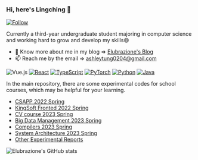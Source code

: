 ### Hi, here's Lingching 👋

[![Follow](https://img.shields.io/badge/-Follow%20me%20on%20Instagram-E4405F?style=for-the-badge&logo=instagram&logoColor=white)](https://www.instagram.com/lingchingram/)

Currently a third-year undergraduate student majoring in computer science and working hard to grow and develop my skills😄

- 🌱 Know more about me in my blog => [Elubrazione's Blog](https://elubrazione.github.io/)
- 📫 Reach me by the email => [ashleytung0204@gmail.com](mailto:ashleytung0204@gmail.com "welcome")

![Vue.js](https://img.shields.io/badge/-Vue.js-4FC08D?style=flat-square&logo=Vue.js&logoColor=ffffff)
[![React](https://img.shields.io/badge/-React-61DAFB?style=flat-square&logo=react&logoColor=ffffff)](https://reactjs.org/)
[![TypeScript](https://img.shields.io/badge/-TypeScript-007ACC?style=flat-square&logo=typescript&logoColor=ffffff)](https://www.typescriptlang.org/)
[![PyTorch](https://img.shields.io/badge/PyTorch-EE4C2C?style=flat-square&logo=pytorch&logoColor=white)](https://pytorch.org/)
[![Python](https://img.shields.io/badge/-Python-3776AB?style=flat-square&logo=python&logoColor=ffffff)](https://www.python.org/)
[![Java](https://img.shields.io/badge/-Java-007396?style=flat-square&logo=java&logoColor=ffffff)](https://www.java.com/)

In the main repository, there are some experimental codes for school courses, which may be helpful for your learning.
- [CSAPP 2022 Spring](https://github.com/Elubrazione/csapp_labs_hust)
- [KingSoft Fronted 2022 Spring](https://github.com/Elubrazione/FrontCourseCode)
- [CV course 2023 Spring](https://github.com/Elubrazione/cv_labs_hust)
- [Big Data Management 2023 Spring](https://github.com/Elubrazione/bdm_labs_hust)
- [Compilers 2023 Spring](https://github.com/Elubrazione/compilers_labs_hust)
- [System Architecture 2023 Spring](https://github.com/Elubrazione/sys_arch_labs_hust)
- [Other Experimental Reports](https://github.com/Elubrazione/report_hust)

![Elubrazione's GitHub stats](https://github-readme-stats.vercel.app/api?username=Elubrazione&show_icons=true&theme=tokyonight)
